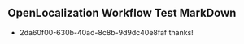 ## OpenLocalization Workflow Test MarkDown
* 2da60f00-630b-40ad-8c8b-9d9dc40e8faf thanks!

<!--HONumber=Aug16_HO5-->


